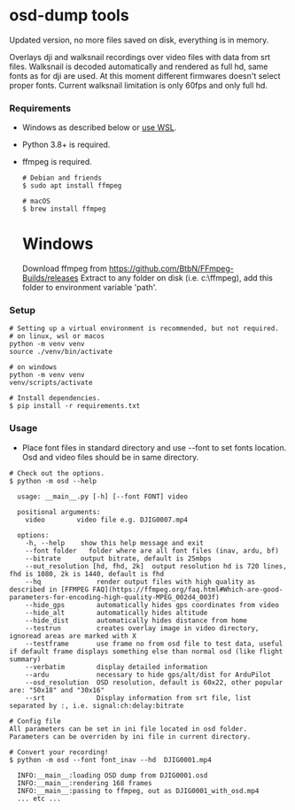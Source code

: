 # osd-dump tools

Updated version, no more files saved on disk, everything is in memory.

Overlays dji and walksnail recordings over video files with data from srt files.
Walksnail is decoded automatically and rendered as full hd, same fonts as for dji are used.
At this moment different firmwares doesn't select proper fonts. 
Current walksnail limitation is only 60fps and only full hd.

### Requirements

- Windows as described below or [use WSL](https://learn.microsoft.com/en-us/windows/wsl/install).
- Python 3.8+ is required.
- ffmpeg is required.

  ```shell
  # Debian and friends
  $ sudo apt install ffmpeg

  # macOS
  $ brew install ffmpeg
  ```

  # Windows
  Download ffmpeg from https://github.com/BtbN/FFmpeg-Builds/releases
  Extract to any folder on disk (i.e. c:\ffmpeg), add this folder to environment variable 'path'. 
### Setup

```shell
# Setting up a virtual environment is recommended, but not required.
# on linux, wsl or macos
python -m venv venv
source ./venv/bin/activate

# on windows
python -m venv venv
venv/scripts/activate

# Install dependencies.
$ pip install -r requirements.txt
```

### Usage

- Place font files in standard directory and use --font to set fonts location. Osd and video files should be in same directory.

```shell
# Check out the options.
$ python -m osd --help

  usage: __main__.py [-h] [--font FONT] video

  positional arguments:
    video        video file e.g. DJIG0007.mp4

  options:
    -h, --help    show this help message and exit
    --font folder   folder where are all font files (inav, ardu, bf)
    --bitrate     output bitrate, default is 25mbps
    --out_resolution [hd, fhd, 2k]  output resolution hd is 720 lines, fhd is 1080, 2k is 1440, default is fhd
    --hq              render output files with high quality as described in [FFMPEG FAQ](https://ffmpeg.org/faq.html#Which-are-good-parameters-for-encoding-high-quality-MPEG_002d4_003f)
    --hide_gps        automatically hides gps coordinates from video
    --hide_alt        automatically hides altitude
    --hide_dist       automatically hides distance from home
    --testrun         creates overlay image in video directory, ignoread areas are marked with X
    --testframe       use frame no from osd file to test data, useful if default frame displays something else than normal osd (like flight summary)
    --verbatim        display detailed information
    --ardu            necessary to hide gps/alt/dist for ArduPilot
    --osd_resolution  OSD resolution, default is 60x22, other popular are: "50x18" and "30x16"
    --srt             Display information from srt file, list separated by :, i.e. signal:ch:delay:bitrate

# Config file
All parameters can be set in ini file located in osd folder. Parameters can be overriden by ini file in current directory.

# Convert your recording!
$ python -m osd --font font_inav --hd  DJIG0001.mp4

  INFO:__main__:loading OSD dump from DJIG0001.osd
  INFO:__main__:rendering 168 frames
  INFO:__main__:passing to ffmpeg, out as DJIG0001_with_osd.mp4
  ... etc ...
```
